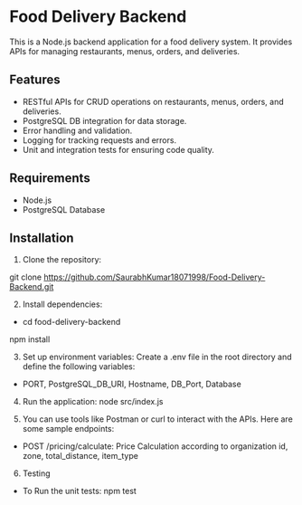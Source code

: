 # Food Delivery Backend

This is a Node.js backend application for a food delivery system. It provides APIs for managing restaurants, menus, orders, and deliveries.

## Features

- RESTful APIs for CRUD operations on restaurants, menus, orders, and deliveries.
- PostgreSQL DB integration for data storage.
- Error handling and validation.
- Logging for tracking requests and errors.
- Unit and integration tests for ensuring code quality.

## Requirements

- Node.js
- PostgreSQL Database

## Installation

1. Clone the repository:

git clone https://github.com/SaurabhKumar18071998/Food-Delivery-Backend.git

2. Install dependencies:

- cd food-delivery-backend

npm install

3. Set up environment variables:
Create a .env file in the root directory and define the following variables:

- PORT, PostgreSQL_DB_URI, Hostname, DB_Port, Database

4. Run the application: node src/index.js

5. You can use tools like Postman or curl to interact with the APIs. Here are some sample endpoints:

- POST /pricing/calculate: Price Calculation according to organization id, zone, total_distance, item_type

6. Testing
- To Run the unit tests: npm test
